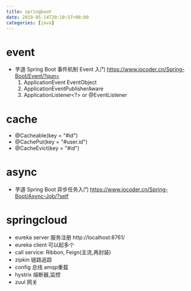 ```yaml
---
title: springboot
date: 2019-05-14T20:10:57+08:00
categories: [java]
---
```


# event
- 芋道 Spring Boot 事件机制 Event 入门 https://www.iocoder.cn/Spring-Boot/Event/?qun=
  1. ApplicationEvent EventObject
  2. ApplicationEventPublisherAware
  3. ApplicationListener<?> or @EventListener

# cache
- @Cacheable(key = "#id")
- @CachePut(key = "#user.id")
- @CacheEvict(key = "#id")

# async
- 芋道 Spring Boot 异步任务入门 https://www.iocoder.cn/Spring-Boot/Async-Job/?self

# springcloud
- eureka server 服务注册 http://localhost:8761/
- eureka client 可以起多个
- call service: Ribbon, Feign(主流,再封装)
- zipkin 链路追踪
- config 总线 amqp重载
- hystrix 熔断器,监控
- zuul 网关
